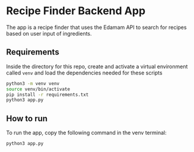 # Recipe Finder Backend App

The app is a recipe finder that uses the Edamam API to search for recipes based on user input of ingredients.

## Requirements
Inside the directory for this repo,
create and activate a virtual environment called `venv`
and load the dependencies needed for these scripts

```bash
python3 -m venv venv
source venv/bin/activate
pip install -r requirements.txt
python3 app.py
```

## How to run
To run the app, copy the following command in the venv terminal:
```bash
python3 app.py
```
